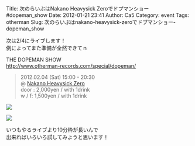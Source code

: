 Title: 次のらいぶはNakano Heavysick Zeroでドプマンショー #dopeman_show
Date: 2012-01-21 23:41
Author: Ca5
Category: event
Tags: otherman
Slug: 次のらいぶはnakano-heavysick-zeroでドプマンショー-dopeman_show

次は2/4にライブします！  
例によってまた準備が全然できてｎ

THE DOPEMAN SHOW  
<http://www.otherman-records.com/special/dopeman/>

> 2012.02.04 (Sat) 15:00 - 20:30  
>  @ [Nakano Heavysick Zero](http://www.heavysick.co.jp/zero/)  
>  door : 2,000yen / with 1drink  
>  w / f: 1,500yen / with 1drink

![](http://www.otherman-records.com/special/dopeman/images/flyer_omote.png)  

![](http://www.otherman-records.com/special/dopeman/images/flyer_ura.png)

いつもやるライブより10分枠が長いんで  
出来ればいろいろ試してみようと思います！
